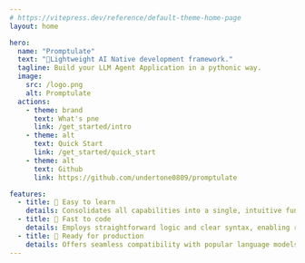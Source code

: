 ```yaml
---
# https://vitepress.dev/reference/default-theme-home-page
layout: home

hero:
  name: "Promptulate"
  text: "🚀Lightweight AI Native development framework."
  tagline: Build your LLM Agent Application in a pythonic way.
  image:
    src: /logo.png
    alt: Promptulate
  actions:
    - theme: brand
      text: What's pne
      link: /get_started/intro
    - theme: alt
      text: Quick Start
      link: /get_started/quick_start
    - theme: alt
      text: Github
      link: https://github.com/undertone0809/promptulate

features:
  - title: 📖 Easy to learn
    details: Consolidates all capabilities into a single, intuitive function, making it effortless to grasp and implement complex AI functionalities.
  - title: 🚀 Fast to code
    details: Employs straightforward logic and clear syntax, enabling rapid development and easy comprehension for efficient AI application building.
  - title: 🧰 Ready for production
    details: Offers seamless compatibility with popular language models and provides a comprehensive suite of production-ready components for robust, scalable AI solutions.
---
```


